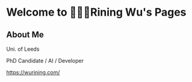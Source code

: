 # Welcome to 👨🏻‍💻Rining Wu's Pages

## About Me

Uni. of Leeds

PhD Candidate / AI / Developer

<https://wurining.com/>
